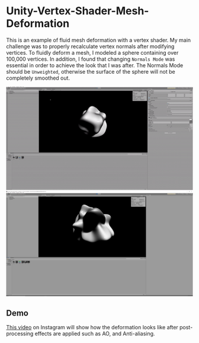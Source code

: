 # Unity-Vertex-Shader-Mesh-Deformation
 This is an example of fluid mesh deformation with a vertex shader.
 My main challenge was to properly recalculate vertex normals after modifying vertices.
 To fluidly deform a mesh, I modeled a sphere containing over 100,000 vertices. In addition, I found that changing `Normals Mode` was essential in order to achieve the look that I was after. The Normals Mode should be `Unweighted`, otherwise the surface of the sphere will not be completely smoothed out.

 ![gif](MeshDeformation.gif)
 ![screenshot](Screenshot.png)
## Demo
[This video](https://www.instagram.com/p/CDwaSB5nIm-/) on Instagram will show how the deformation looks like after post-processing effects are applied such as AO, and Anti-aliasing.

